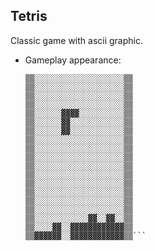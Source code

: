 ## Tetris
Classic game with ascii graphic.

- Gameplay appearance:<br>
    ```▒▒░░░░░░░░░░░░░░░░░░░░▒▒
    ▒▒░░░░░░░░░░░░░░░░░░░░▒▒
    ▒▒░░░░░░░░░░░░░░░░░░░░▒▒
    ▒▒░░░░░░░░░░░░░░░░░░░░▒▒
    ▒▒░░░░░░░░░░░░░░░░░░░░▒▒
    ▒▒░░░░░░▓▓▓▓░░░░░░░░░░▒▒
    ▒▒░░░░░░▓▓░░░░░░░░░░░░▒▒
    ▒▒░░░░░░▓▓░░░░░░░░░░░░▒▒
    ▒▒░░░░░░░░░░░░░░░░░░░░▒▒
    ▒▒░░░░░░░░░░░░░░░░░░░░▒▒
    ▒▒░░░░░░░░░░░░░░░░░░░░▒▒
    ▒▒░░░░░░░░░░░░░░░░░░░░▒▒
    ▒▒░░░░░░░░░░░░░░░░░░░░▒▒
    ▒▒░░░░░░░░░░░░░░░░░░░░▒▒
    ▒▒░░░░░░░░░░░░░░░░░░░░▒▒
    ▒▒░░░░░░░░░░░░░░░░░░░░▒▒
    ▒▒░░░░░░░░░░░░░░░░░░░░▒▒
    ▒▒░░░░░░░░░░░░▓▓░░▓▓░░▒▒
    ▒▒░░░░▓▓░░▓▓▓▓▓▓▓▓▓▓▓▓▒▒
    ▒▒▓▓▓▓▓▓░░▓▓▓▓▓▓▓▓▓▓▓▓▒▒```